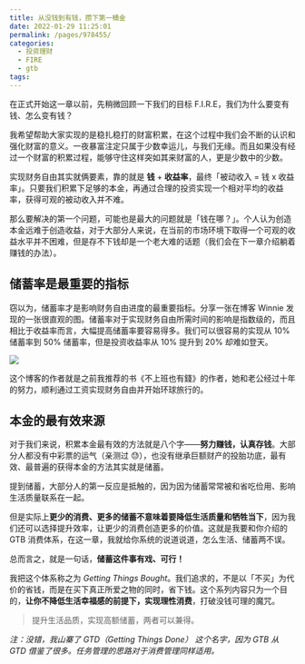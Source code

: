 ```yaml
---
title: 从没钱到有钱，攒下第一桶金
date: 2022-01-29 11:25:01
permalink: /pages/978455/
categories: 
  - 投资理财
  - FIRE
  - gtb
tags: 
---
```


在正式开始这一章以前，先稍微回顾一下我们的目标 F.I.R.E，我们为什么要变有钱、怎么变有钱？

我希望帮助大家实现的是稳扎稳打的财富积累，在这个过程中我们会不断的认识和强化财富的意义。一夜暴富注定只属于少数幸运儿，与我们无缘。而且如果没有经过一个财富的积累过程，能够守住这样突如其来财富的人，更是少数中的少数。

实现财务自由其实就俩要素，靠的就是 **钱** + **收益率**，最终「被动收入 = 钱 x 收益率」。只要我们积累下足够的本金，再通过合理的投资实现一个相对平均的收益率，获得可观的被动收入并不难。

那么要解决的第一个问题，可能也是最大的问题就是「钱在哪？」。个人认为创造本金远难于创造收益，对于大部分人来说，在当前的市场环境下取得一个可观的收益水平并不困难，但是存不下钱却是一个老大难的话题（我们会在下一章介绍躺着赚钱的办法）。

## 储蓄率是最重要的指标

窃以为，储蓄率才是影响财务自由进度的最重要指标。分享一张在博客 Winnie 发现的一张很直观的图。储蓄率对于实现财务自由所需时间的影响是指数级的，而且相比于收益率而言，大幅提高储蓄率要容易得多。我们可以很容易的实现从 10% 储蓄率到 50% 储蓄率，但是投资收益率从 10% 提升到 20% 却难如登天。

![](https://cdn.jsdelivr.net/gh/masantu/statics/images/%E8%B4%A2%E5%8A%A1%E8%87%AA%E7%94%B1%E6%89%80%E9%9C%80%E5%B9%B4%E9%99%90.png)

这个博客的作者就是之前我推荐的书《不上班也有錢》的作者，她和老公经过十年的努力，顺利通过工资实现财务自由并开始环球旅行的。

## 本金的最有效来源

对于我们来说，积累本金最有效的方法就是八个字——**努力赚钱，认真存钱**。大部分人都没有中彩票的运气（亲测过 😓），也没有继承巨额财产的投胎功底，最有效、最普遍的获得本金的方法其实就是储蓄。

提到储蓄，大部分人的第一反应是抵触的，因为因为储蓄常常被和省吃俭用、影响生活质量联系在一起。

但是实际上**更少的消费、更多的储蓄不意味着要降低生活质量和牺牲当下**，因为我们还可以选择提升效率，让更少的消费创造更多的价值。这就是我要和你介绍的 GTB 消费体系，在这一章，我就给你系统的说道说道，怎么生活、储蓄两不误。

总而言之，就是一句话，**储蓄这件事有戏、可行！**

我把这个体系称之为 *Getting Things Bought*。我们追求的，不是以「不买」为代价的省钱，而是在买下真正所爱之物的同时，省下钱。这个系列内容只为一个目的，**让你不降低生活幸福感的前提下，实现理性消费**，打破没钱可理的魔咒。

> 提升生活品质，实现高额储蓄，两者可以兼得。

*注：没错，我山寨了 GTD（Getting Things Done） 这个名字，因为 GTB 从 GTD 借鉴了很多。任务管理的思路对于消费管理同样适用。*